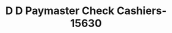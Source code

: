 ---
f_zip-code: 74953
f_state-code: OK
title: D D Paymaster Check Cashiers-15630
f_phone: 918-647-3137
f_city-only: Poteau
f_address: 1940 N Broadway Street Poteau
f_location-unique-id: '15630'
slug: d-d-paymaster-check-cashiers-15630
updated-on: '2024-05-30T13:46:58.046Z'
created-on: '2024-05-30T13:36:59.803Z'
published-on: '2024-05-30T13:54:32.469Z'
f_city-state: cms/city/poteau-ok.md
f_company: cms/company/d-d-paymaster-check-cashiers.md
f_state: cms/state/oklahoma.md
layout: '[payday-loan].html'
tags: payday-loan
---